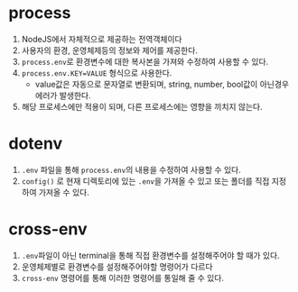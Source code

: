 # process

1. NodeJS에서 자체적으로 제공하는 전역객체이다
2. 사용자의 환경, 운영체제등의 정보와 제어를 제공한다.
3. `process.env`로 환경변수에 대한 복사본을 가져와 수정하여 사용할 수 있다.
4. `process.env.KEY=VALUE` 형식으로 사용한다.
    - value값은 자동으로 문자열로 변환되며, string, number, bool값이 아닌경우 에러가 발생한다.
5. 해당 프로세스에만 적용이 되며, 다른 프로세스에는 영향을 끼치지 않는다.

# dotenv

1. `.env` 파일을 통해 `process.env`의 내용을 수정하여 사용할 수 있다.
2. `config()` 로 현재 디렉토리에 있는 `.env`을 가져올 수 있고 또는 폴더를 직접 지정하여 가져올 수 있다.


# cross-env

1. `.env`파일이 아닌 terminal을 통해 직접 환경변수를 설정해주어야 할 때가 있다.
2. 운영체제별로 환경변수를 설정해주어야할 명령어가 다르다
3. `cross-env` 명령어를 통해 이러한 명령어를 통일해 줄 수 있다.

